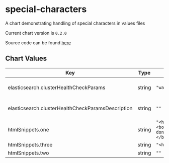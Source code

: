 special-characters
==================
A chart demonstrating handling of special characters in values files

Current chart version is `0.2.0`

Source code can be found [here](https://github.com/norwoodj/helm-docs/tree/master/example-charts/special-characters)



## Chart Values

| Key | Type | Default | Description |
|-----|------|---------|-------------|
| elasticsearch.clusterHealthCheckParams | string | `"wait_for_status=yellow&timeout=1s"` | The Elasticsearch cluster health status params that will be used by readinessProbe command |
| elasticsearch.clusterHealthCheckParamsDescription | string | `""` | Now let's put some special characters in the description: wait_for_status=yellow&timeout=1s |
| htmlSnippets.one | string | `"<html>\n  <head></head>\n  <body>\n    <h1>Is this right, I don't know html</h1>\n  </body>\n</html>\n"` |  |
| htmlSnippets.three | string | `"<html><head></head></html>"` | Another description |
| htmlSnippets.two | string | `""` | Let's put it in the description <html></html> |
